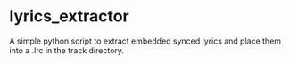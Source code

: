 # lyrics_extractor
A simple python script to extract embedded synced lyrics and place them into a .lrc in the track directory.
